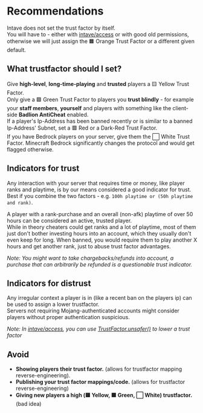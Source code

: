 # Recommendations
Intave does not set the trust factor by itself. <br>
You will have to - either with [intave/access](https://github.com/intave/access) or with good old permissions,
otherwise we will just assign the 🟧 Orange Trust Factor or a different given default.<br>

## What trustfactor should I set?
Give **high-level**, **long-time-playing** and **trusted** players a 🟨 Yellow Trust Factor.<br>
Only give a 🟩 Green Trust Factor to players you **trust blindly** - for example your **staff members**, **yourself** and
players with something like the client-side **Badlion AntiCheat** enabled.<br>
If a player's Ip-Address has been banned recently or is similar to a banned Ip-Address' Subnet, set a 🟥 Red or a 
Dark-Red Trust Factor.<br>
If you have Bedrock players on your server, give them the :white_large_square: White Trust Factor. Minecraft Bedrock
significantly changes the protocol and would get flagged otherwise.

## Indicators for trust
Any interaction with your server that requires time or money, like player ranks and playtime, is by our means considered
a good indicator for trust. Best if you combine the two factors - e.g. `100h playtime or (50h playtime and rank)`.

A player with a rank-purchase and an overall (non-afk) playtime of over 50 hours can be considered an active, trusted
player.<br>
While in theory cheaters could get ranks and a lot of playtime, most of them just don't bother investing hours into an account, which they usually don't even keep for long.
When banned, you would require them to play another X hours and get another rank, just to abuse trust factor advantages.

*Note: You might want to take chargebacks/refunds into account, a purchase that can arbitrarily be refunded is a questionable trust indicator.*<br>

## Indicators for distrust
Any irregular context a player is in (like a recent ban on the players ip) can be used to assign a lower
trustfactor.<br>
Servers not requiring Mojang-authenticated accounts might consider players without proper authentication suspicious.

*Note: In [intave/access](https://github.com/intave/access), you can use
[TrustFactor.unsafer()](https://github.com/intave/access/blob/e212600accd7aa647fe812a586f298ce4cf7d7eb/src/main/java/de/jpx3/intave/access/player/trust/TrustFactor.java#L33)
to lower a trust factor*

## Avoid

* **Showing players their trust factor.** (allows for trustfactor mapping reverse-engineering).
* **Publishing your trust factor mappings/code.** (allows for trustfactor reverse-engineering)
* **Giving new players a high (🟨 Yellow, 🟩 Green, :white_large_square: White) trustfactor.** (bad idea)
